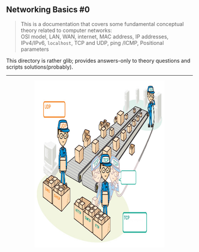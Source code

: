## Networking Basics #0
> This is a documentation that covers some fundamental conceptual theory related to computer networks: <br/>
> OSI model, LAN, WAN, internet, MAC address, IP addresses, IPv4/IPv6, `localhost`, TCP and UDP, ping /ICMP, Positional parameters


This directory is rather glib; provides answers-only to theory questions and scripts solutions(probably).

---
<div align="center">
 <img src="./tcp_udp.jpg" width="350" height="450" />
</div>
